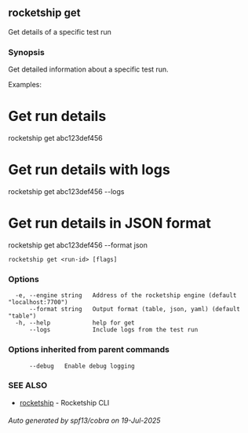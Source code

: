 ## rocketship get

Get details of a specific test run

### Synopsis

Get detailed information about a specific test run.

Examples:
  # Get run details
  rocketship get abc123def456

  # Get run details with logs
  rocketship get abc123def456 --logs

  # Get run details in JSON format
  rocketship get abc123def456 --format json

```
rocketship get <run-id> [flags]
```

### Options

```
  -e, --engine string   Address of the rocketship engine (default "localhost:7700")
      --format string   Output format (table, json, yaml) (default "table")
  -h, --help            help for get
      --logs            Include logs from the test run
```

### Options inherited from parent commands

```
      --debug   Enable debug logging
```

### SEE ALSO

* [rocketship](rocketship.md)	 - Rocketship CLI

###### Auto generated by spf13/cobra on 19-Jul-2025

